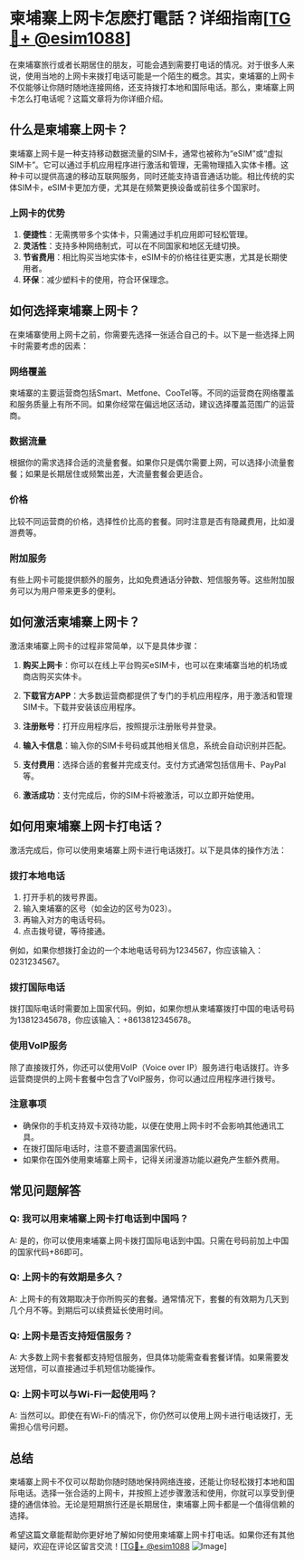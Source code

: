 # 柬埔寨上网卡怎麽打電話？详细指南[[TG💪+ @esim1088](https://t.me/s/esim1088)]

在柬埔寨旅行或者长期居住的朋友，可能会遇到需要打电话的情况。对于很多人来说，使用当地的上网卡来拨打电话可能是一个陌生的概念。其实，柬埔寨的上网卡不仅能够让你随时随地连接网络，还支持拨打本地和国际电话。那么，柬埔寨上网卡怎么打电话呢？这篇文章将为你详细介绍。

## 什么是柬埔寨上网卡？

柬埔寨上网卡是一种支持移动数据流量的SIM卡，通常也被称为“eSIM”或“虚拟SIM卡”。它可以通过手机应用程序进行激活和管理，无需物理插入实体卡槽。这种卡可以提供高速的移动互联网服务，同时还能支持语音通话功能。相比传统的实体SIM卡，eSIM卡更加方便，尤其是在频繁更换设备或前往多个国家时。

### 上网卡的优势

1. **便捷性**：无需携带多个实体卡，只需通过手机应用即可轻松管理。
2. **灵活性**：支持多种网络制式，可以在不同国家和地区无缝切换。
3. **节省费用**：相比购买当地实体卡，eSIM卡的价格往往更实惠，尤其是长期使用者。
4. **环保**：减少塑料卡的使用，符合环保理念。

## 如何选择柬埔寨上网卡？

在柬埔寨使用上网卡之前，你需要先选择一张适合自己的卡。以下是一些选择上网卡时需要考虑的因素：

### 网络覆盖

柬埔寨的主要运营商包括Smart、Metfone、CooTel等。不同的运营商在网络覆盖和服务质量上有所不同。如果你经常在偏远地区活动，建议选择覆盖范围广的运营商。

### 数据流量

根据你的需求选择合适的流量套餐。如果你只是偶尔需要上网，可以选择小流量套餐；如果是长期居住或频繁出差，大流量套餐会更适合。

### 价格

比较不同运营商的价格，选择性价比高的套餐。同时注意是否有隐藏费用，比如漫游费等。

### 附加服务

有些上网卡可能提供额外的服务，比如免费通话分钟数、短信服务等。这些附加服务可以为用户带来更多的便利。

## 如何激活柬埔寨上网卡？

激活柬埔寨上网卡的过程非常简单，以下是具体步骤：

1. **购买上网卡**：你可以在线上平台购买eSIM卡，也可以在柬埔寨当地的机场或商店购买实体卡。

2. **下载官方APP**：大多数运营商都提供了专门的手机应用程序，用于激活和管理SIM卡。下载并安装该应用程序。

3. **注册账号**：打开应用程序后，按照提示注册账号并登录。

4. **输入卡信息**：输入你的SIM卡号码或其他相关信息，系统会自动识别并匹配。

5. **支付费用**：选择合适的套餐并完成支付。支付方式通常包括信用卡、PayPal等。

6. **激活成功**：支付完成后，你的SIM卡将被激活，可以立即开始使用。

## 如何用柬埔寨上网卡打电话？

激活完成后，你可以使用柬埔寨上网卡进行电话拨打。以下是具体的操作方法：

### 拨打本地电话

1. 打开手机的拨号界面。
2. 输入柬埔寨的区号（如金边的区号为023）。
3. 再输入对方的电话号码。
4. 点击拨号键，等待接通。

例如，如果你想拨打金边的一个本地电话号码为1234567，你应该输入：0231234567。

### 拨打国际电话

拨打国际电话时需要加上国家代码。例如，如果你想从柬埔寨拨打中国的电话号码为13812345678，你应该输入：+8613812345678。

### 使用VoIP服务

除了直接拨打外，你还可以使用VoIP（Voice over IP）服务进行电话拨打。许多运营商提供的上网卡套餐中包含了VoIP服务，你可以通过应用程序进行拨号。

### 注意事项

- 确保你的手机支持双卡双待功能，以便在使用上网卡时不会影响其他通讯工具。
- 在拨打国际电话时，注意不要遗漏国家代码。
- 如果你在国外使用柬埔寨上网卡，记得关闭漫游功能以避免产生额外费用。

## 常见问题解答

### Q: 我可以用柬埔寨上网卡打电话到中国吗？

A: 是的，你可以使用柬埔寨上网卡拨打国际电话到中国。只需在号码前加上中国的国家代码+86即可。

### Q: 上网卡的有效期是多久？

A: 上网卡的有效期取决于你所购买的套餐。通常情况下，套餐的有效期为几天到几个月不等。到期后可以续费延长使用时间。

### Q: 上网卡是否支持短信服务？

A: 大多数上网卡套餐都支持短信服务，但具体功能需查看套餐详情。如果需要发送短信，可以直接通过手机短信功能操作。

### Q: 上网卡可以与Wi-Fi一起使用吗？

A: 当然可以。即使在有Wi-Fi的情况下，你仍然可以使用上网卡进行电话拨打，无需担心信号问题。

## 总结

柬埔寨上网卡不仅可以帮助你随时随地保持网络连接，还能让你轻松拨打本地和国际电话。选择一张合适的上网卡，并按照上述步骤激活和使用，你就可以享受到便捷的通信体验。无论是短期旅行还是长期居住，柬埔寨上网卡都是一个值得信赖的选择。

希望这篇文章能帮助你更好地了解如何使用柬埔寨上网卡打电话。如果你还有其他疑问，欢迎在评论区留言交流！[[TG💪+ @esim1088](https://t.me/s/esim1088) ![Image](https://i.postimg.cc/4NQfJmqS/Snipaste-2025-05-13-00-14-12.png)]